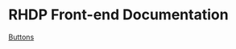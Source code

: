 RHDP Front-end Documentation
=============================

[Buttons](https://redhat-developer.github.io/rhdp-frontend/patterns/buttons)

